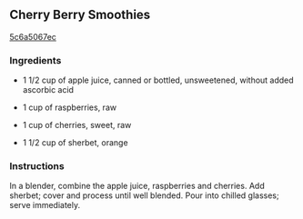 ## Cherry Berry Smoothies

[5c6a5067ec](http://www.food.com/recipe/cherry-berry-smoothies-156862)

### Ingredients

 - 1 1/2 cup of apple juice, canned or bottled, unsweetened, without added ascorbic acid

 - 1 cup of raspberries, raw

 - 1 cup of cherries, sweet, raw

 - 1 1/2 cup of sherbet, orange

### Instructions

In a blender, combine the apple juice, raspberries and cherries. Add sherbet; cover and process until well blended. Pour into chilled glasses; serve immediately.